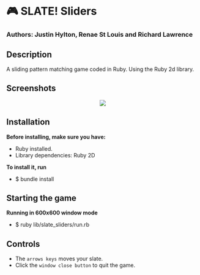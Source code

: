 <!--<style>#classes-title1{color:#261E1C;}</style>
<style>#classes-title2{color:#CC613B;}</style>
<style>#author-title1{color:#EE811E;}</style>
<style>#author-title2{color:#B90000;}</style>
<style>#author-title3{color:#359B2C;}</style>
<style>.code-commands{color:red;}</style>-->

# :video_game: <span id="game-title1">SLATE!</span> <span id="game-title2">Sliders</span>

### Authors: <span id="author-title1">Justin Hylton</span>, <span id="author-title2">Renae St Louis</span> and <span id="author-title3">Richard Lawrence</span>

## Description
A sliding pattern matching game coded in Ruby.  Using the Ruby 2d library.

## Screenshots

<div align="center">

![](resources/github/screenshots.png)

</div>

## Installation

**Before installing, make sure you have:**

* Ruby installed.
* Library dependencies: Ruby 2D

**To install it, run**

* <span class="code-commands">$ bundle install</span>

## Starting the game

**Running in 600x600 window mode**

* <span class="code-commands">$ ruby lib/slate_sliders/run.rb</span>

## Controls

* The `arrows keys` moves your slate.
* Click the `window close button` to quit the game.